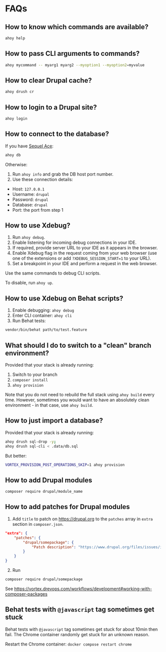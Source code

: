 # FAQs

## How to know which commands are available?

```bash
ahoy help
```

## How to pass CLI arguments to commands?

```bash
ahoy mycommand -- myarg1 myarg2 --myoption1 --myoption2=myvalue
```

## How to clear Drupal cache?

```bash
ahoy drush cr
```

## How to login to a Drupal site?

```bash
ahoy login
```

## How to connect to the database?

If you have [Sequel Ace](https://sequel-ace.com/):

```bash
ahoy db
```

Otherwise:

1. Run `ahoy info` and grab the DB host port number.
2. Use these connection details:

- Host: `127.0.0.1`
- Username: `drupal`
- Password: `drupal`
- Database: `drupal`
- Port: the port from step 1

## How to use Xdebug?

1. Run `ahoy debug`.
2. Enable listening for incoming debug connections in your IDE.
3. If required, provide server URL to your IDE as it appears in the browser.
4. Enable Xdebug flag in the request coming from your web browser (use one of
   the extensions or add `?XDEBUG_SESSION_START=1` to your URL).
5. Set a breakpoint in your IDE and perform a request in the web browser.

Use the same commands to debug CLI scripts.

To disable, run `ahoy up`.

## How to use Xdebug on Behat scripts?

1. Enable debugging: `ahoy debug`
2. Enter CLI container: `ahoy cli`
3. Run Behat tests:

```bash
vendor/bin/behat path/to/test.feature
```

## What should I do to switch to a "clean" branch environment?

Provided that your stack is already running:

1. Switch to your branch
2. `composer install`
3. `ahoy provision`

Note that you do not need to rebuild the full stack using `ahoy build` every
time.
However, sometimes you would want to have an absolutely clean environment - in
that case, use `ahoy build`.

## How to just import a database?

Provided that your stack is already running:

```bash
ahoy drush sql-drop -y;
ahoy drush sql-cli < .data/db.sql
```

But better:

```bash
VORTEX_PROVISION_POST_OPERATIONS_SKIP=1 ahoy provision
```

## How to add Drupal modules

```bash
composer require drupal/module_name
```

## How to add patches for Drupal modules

1. Add `title` to patch on https://drupal.org to the `patches` array in `extra`
   section in `composer.json`.

```json
"extra": {
    "patches": {
        "drupal/somepackage": {
            "Patch description": "https://www.drupal.org/files/issues/issue.patch"
        }
    }
}
```

2. Run

```bash
composer require drupal/somepackage
```

See https://vortex.drevops.com/workflows/development#working-with-composer-packages

## Behat tests with `@javascript` tag sometimes get stuck

Behat tests with `@javascript` tag sometimes get stuck for about 10min then fail.
The Chrome container randomly get stuck for an unknown reason.

Restart the Chrome container: `docker compose restart chrome`
